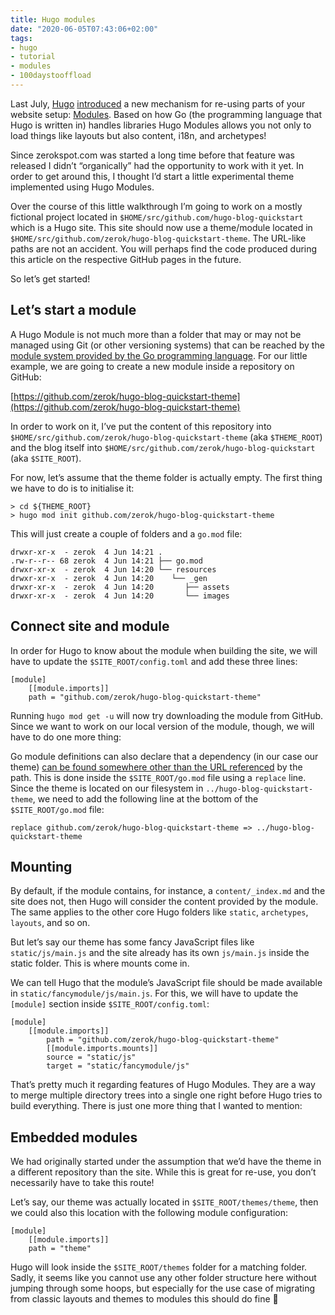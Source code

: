 ```yaml
---
title: Hugo modules
date: "2020-06-05T07:43:06+02:00"
tags:
- hugo
- tutorial
- modules
- 100daystooffload
---
```


Last July, [Hugo](https://gohugo.io/) [introduced](https://gohugo.io/news/0.56.0-relnotes/) a new mechanism for re-using parts of your website setup: [Modules](https://gohugo.io/hugo-modules/). Based on how Go (the programming language that Hugo is written in) handles libraries Hugo Modules allows you not only to load things like layouts but also content, i18n, and archetypes!

Since zerokspot.com was started a long time before that feature was released  I didn’t “organically” had the opportunity to work with it yet. In order to get around this, I thought I’d start a little experimental theme implemented using Hugo Modules.

Over the course of this little walkthrough I’m going to work on a mostly fictional project located in `$HOME/src/github.com/hugo-blog-quickstart` which is a Hugo site. This site should now use a theme/module located in `$HOME/src/github.com/zerok/hugo-blog-quickstart-theme`. The URL-like paths are not an accident. You will perhaps find the code produced during this article on the respective GitHub pages in the future.

So let’s get started!

## Let’s start a module

A Hugo Module is not much more than a folder that may or may not be managed using Git (or other versioning systems) that can be reached by the [module system provided by the Go programming language](https://github.com/golang/go/wiki/Modules). For our little example, we are going to create a new module inside a repository on GitHub: 

[https://github.com/zerok/hugo-blog-quickstart-theme](https://github.com/zerok/hugo-blog-quickstart-theme)

In order to work on it, I’ve put the content of this repository into `$HOME/src/github.com/zerok/hugo-blog-quickstart-theme` (aka `$THEME_ROOT`) and the blog itself into `$HOME/src/github.com/zerok/hugo-blog-quickstart` (aka `$SITE_ROOT`).

For now, let’s assume that the theme folder is actually empty. The first thing we have to do is to initialise it:

	> cd ${THEME_ROOT}
	> hugo mod init github.com/zerok/hugo-blog-quickstart-theme

This will just create a couple of folders and a `go.mod` file:

	drwxr-xr-x  - zerok  4 Jun 14:21 .
	.rw-r--r-- 68 zerok  4 Jun 14:21 ├── go.mod
	drwxr-xr-x  - zerok  4 Jun 14:20 └── resources
	drwxr-xr-x  - zerok  4 Jun 14:20    └── _gen
	drwxr-xr-x  - zerok  4 Jun 14:20       ├── assets
	drwxr-xr-x  - zerok  4 Jun 14:20       └── images

## Connect site and module

In order for Hugo to know about the module when building the site, we will have to update the `$SITE_ROOT/config.toml` and add these three lines:

	[module]
	    [[module.imports]]
	    path = "github.com/zerok/hugo-blog-quickstart-theme"

Running `hugo mod get -u` will now try downloading the module from GitHub. Since we want to work on our local version of the module, though, we will have to do one more thing:

Go module definitions can also declare that a dependency (in our case our theme) [can be found somewhere other than the URL referenced](https://github.com/golang/go/wiki/Modules#when-should-i-use-the-replace-directive) by the path. This is done inside the `$SITE_ROOT/go.mod` file using a `replace` line. Since the theme is located on our filesystem in `../hugo-blog-quickstart-theme`, we need to add the following line at the bottom of the `$SITE_ROOT/go.mod` file:

	replace github.com/zerok/hugo-blog-quickstart-theme => ../hugo-blog-quickstart-theme

## Mounting

By default, if the module contains, for instance, a `content/_index.md` and the site does not, then Hugo will consider the content provided by the module. The same applies to the other core Hugo folders like `static`, `archetypes`, `layouts`, and so on. 

But let’s say our theme has some fancy JavaScript files like `static/js/main.js` and the site already has its own `js/main.js` inside the static folder. This is where mounts come in.

We can tell Hugo that the module’s JavaScript file should be made available in `static/fancymodule/js/main.js`. For this, we will have to update the `[module]` section inside `$SITE_ROOT/config.toml`:

	[module]
	    [[module.imports]]
	        path = "github.com/zerok/hugo-blog-quickstart-theme"
	        [[module.imports.mounts]]
	        source = "static/js"
	        target = "static/fancymodule/js"

That’s pretty much it regarding features of Hugo Modules. They are a way to merge multiple directory trees into a single one right before Hugo tries to build everything. There is just one more thing that I wanted to mention:

## Embedded modules

We had originally started under the assumption that we’d have the theme in a different repository than the site. While this is great for re-use, you don’t necessarily have to take this route!

Let’s say, our theme was actually located in `$SITE_ROOT/themes/theme`, then we could also this location with the following module configuration:

	[module]
	    [[module.imports]]
	    path = "theme"

Hugo will look inside the `$SITE_ROOT/themes` folder for a matching folder. Sadly, it seems like you cannot use any other folder structure here without jumping through some hoops, but especially for the use case of migrating from classic layouts and themes to modules this should do fine 🙂
